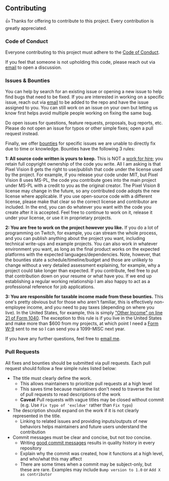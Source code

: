 ## Contributing

:+1: Thanks for offering to contribute to this project. Every contribution is greatly appreciated.

### Code of Conduct

Everyone contributing to this project must adhere to the [Code of Conduct](./CODE_OF_CONDUCT.md).

If you feel that someone is not upholding this code, please reach out via [email](mailto:makegames@pixelvision8.com) to open a discussion.

### Issues & Bounties

You can help by search for an existing issue or opening a new issue to help find bugs that need to be fixed. If you are interested in working on a specific issue, reach out via [email](mailto:makegames@pixelvision8.com) to be added to the repo and have the issue assigned to you. You can still work on an issue on your own but letting us know first helps avoid multiple people working on fixing the same bug.

Do open issues for questions, feature requests, proposals, bug reports, etc. Please do not open an issue for typos or other simple fixes; open a pull request instead.

Finally, we offer [bounties](https://github.com/PixelVision8/PixelVision8/labels/bounty) for specific issues we are unable to directly fix due to time or knowledge. Bounties have the following 3 rules:

**1: All source code written is yours to keep.** This is NOT a [work for hire](https://en.wikipedia.org/wiki/Work_for_hire); you retain full copyright ownership of the code you write. All I am asking is that Pixel Vision 8 gets the right to use/publish that code under the license used by the project. For example, if you release your code under MIT, but Pixel Vision 8 uses MS-PL, the code you contribute goes into the main project under MS-PL with a credit to you as the original creator. The Pixel Vision 8 license may change in the future, so any contributed code adopts the new license where applicable. If you use open-source code with a different license, please make that clear so the correct license and contributor are included. In the end, you can do whatever you want with the code you create after it is accepted. Feel free to continue to work on it, release it under your license, or use it in proprietary projects.

**2: You are free to work on the project however you like.** If you do a lot of programming on Twitch, for example, you can stream the whole process, and you can publish anything about the project you want, including technical write-ups and example projects. You can also work in whatever environment you want, as long as the final product works on the expected platforms with the expected languages/dependencies. Note, however, that the bounties state a schedule/timeline/budget and those are unlikely to change without a very detailed assessment explaining, for example, why a project could take longer than expected. If you contribute, feel free to put that contribution down on your resume or what have you. If we end up establishing a regular working relationship I am also happy to act as a professional reference for job applications.

**3: You are responsible for taxable income made from these bounties.** This one's pretty obvious but for those who aren't familiar, this is effectively non-employee income, and you need to pay taxes (depending on where you live). In the United States, for example, this is simply ["Other Income" on line 21 of Form 1040](https://www.irs.gov/pub/irs-pdf/f1040.pdf). The exception to this rule is if you live in the United States and make more than $600 from my projects, at which point I need a [Form W-9](https://www.irs.gov/pub/irs-pdf/fw9.pdf) sent to me so I can send you a 1099-MISC next year.

If you have any further questions, feel free to [email me](mailto:makegames@pixelvision8.com).

### Pull Requests

All fixes and bounties should be submitted via pull requests. Each pull request should follow a few simple rules listed below:

* The title must clearly define the work.
  - This allows maintainers to prioritize pull requests at a high level
  - This saves time because maintainers don't need to traverse the list of pull requests to read descriptions of the work
  - **Caveat** Pull requests with vague titles may be closed without commit (e.g. Use `Fix typo of 'excldue'` rather than `Fix typo`)
* The description should expand on the work if it is not clearly represented in the title.
  - Linking to related issues and providing inputs/outputs of new behaviors helps maintainers and future users understand the contribution
* Commit messages must be clear and concise, but not _too_ concise.
  - Writing [good commit messages](https://thoughtbot.com/blog/5-useful-tips-for-a-better-commit-message) results in quality history in every repository
  - Explain why the commit was created, how it functions at a high level, and who/what this may affect
  - There are some times when a commit may be subject-only, but these are rare. Examples may include `Bump version to 1.0` or `Add X as contributor`
